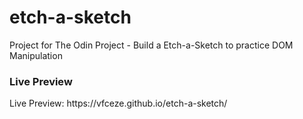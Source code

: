 # etch-a-sketch
Project for The Odin Project - Build a Etch-a-Sketch to practice DOM Manipulation

<h3 href="https://vfceze.github.io/etch-a-sketch/">Live Preview</h3>
Live Preview: 
https://vfceze.github.io/etch-a-sketch/

